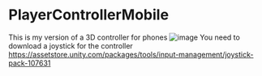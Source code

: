 # PlayerControllerMobile
This is my version of a 3D controller for phones
![image](https://user-images.githubusercontent.com/114677727/193647714-c2635dc0-686a-43ea-9e94-0b469be3b5ad.png)
You need to download a joystick for the controller https://assetstore.unity.com/packages/tools/input-management/joystick-pack-107631
